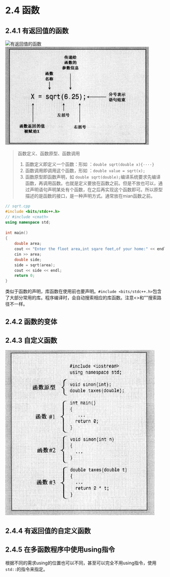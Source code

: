 <!--
 * @Description: 
 * @Author: Andew
 * @Date: 2019-10-12 14:40:09
 * @LastEditors: Andrew
 * @LastEditTime: 2019-10-14 09:19:50
 -->

# 2.4 函数

## 2.4.1 有返回值的函数

![有返回值的函数](https://github.com/Andrew-chh/Cpp-Prime-Plus-Notes/blob/master/Chapter02/images/1570862732828.png)
![有返回值的函数](images/23132123123.jpg)
> 函数定义、函数原型、函数调用
>   1. 函数定义即定义一个函数：形如 ：`double sqrt(double x){····}`
>   2. 函数调用即调用这个函数，形如 ：`double value = sqrt(x);`
>   3. 函数原型即函数声明，如 `double sqrt(double);`编译系统要求先编译函数，再调用函数。也就是定义要放在函数之前。但是不放也可以，通过声明语句声明某处有个函数，在之后再实现这个函数即可。所以原型描述的是函数的接口，是一种声明方式。通常放在mian函数之前。

```c++
// sqrt.cpp
#include <bits/stdc++.h>
// #include <cmath>
using namespace std;

int main()
{
    double area;
    cout << "Enter the floot area,int sqare feet,of your home:" << endl;
    cin >> area;
    double side;
    side = sqrt(area);
    cout << side << endl;
    return 0;
}
```

类似于函数的声明，库函数在使用前也要声明。`#include <bits/stdc++.h>`包含了大部分常用的库。程序编译时，会自动搜索相应的库函数。注意<>和""搜索路径不一样。

## 2.4.2 函数的变体

## 2.4.3 自定义函数

![自定义函数](images/21356575.jpg)

## 2.4.4 有返回值的自定义函数

## 2.4.5 在多函数程序中使用using指令

根据不同的需求using的位置也可以不同，甚至可以完全不用using指令，使用`std::`的指令来指定。
